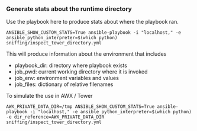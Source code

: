 ### Generate stats about the runtime directory

Use the playbook here to produce stats about where the playbook ran.

```
ANSIBLE_SHOW_CUSTOM_STATS=True ansible-playbook -i "localhost," -e ansible_python_interpreter=$(which python) sniffing/inspect_tower_directory.yml
```

This will produce information about the environment that includes

 - playbook_dir: directory where playbook exists
 - job_pwd: current working directory where it is invoked
 - job_env: environment variables and values
 - job_files: dictionary of relative filenames


To simulate the use in AWX / Tower

```
AWX_PRIVATE_DATA_DIR=/tmp ANSIBLE_SHOW_CUSTOM_STATS=True ansible-playbook -i "localhost," -e ansible_python_interpreter=$(which python) -e dir_reference=AWX_PRIVATE_DATA_DIR sniffing/inspect_tower_directory.yml
```
